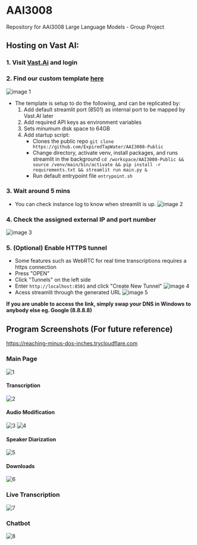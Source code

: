 # AAI3008
Repository for AAI3008 Large Language Models - Group Project

## Hosting on Vast AI:

### 1. Visit [Vast.Ai](https://vast.ai/) and login
### 2. Find our custom template [here](https://cloud.vast.ai?ref_id=186058&template_id=d5b3ed5a532d9765590e9fc7808f601a)
![image 1](https://i.postimg.cc/jq7Jw5CD/1.jpg)
- The template is setup to do the following, and can be replicated by:
    1. Add default streamlit port (8501) as internal port to be mapped by Vast.AI later
    2. Add required API keys as environment variables
    3. Sets minumum disk space to 64GB
    4. Add startup script:
        - Clones the public repo `git clone https://github.com/ExpiredTapWater/AAI3008-Public` 
        - Change directory, activate venv, install packages, and runs streamlit in the background
        `cd /workspace/AAI3008-Public && source /venv/main/bin/activate && pip install -r requirements.txt && streamlit run main.py &`
        - Run default entrypoint file `entrypoint.sh`
### 3. Wait around 5 mins
- You can check instance log to know when streamlit is up.
    ![image 2](https://i.postimg.cc/BnM89P7V/2.jpg)

### 4. Check the assigned external IP and port number
![image 3](https://i.postimg.cc/wBM16xST/3.jpg)

### 5. (Optional) Enable HTTPS tunnel
- Some features such as WebRTC for real time transcriptions requires a https connection
- Press "OPEN"
- Click "Tunnels" on the left side
- Enter `http://localhost:8501` and click "Create New Tunnel"
![image 4](https://i.postimg.cc/rw8dPNj4/4.jpg)
- Acess streamlit through the generated URL
![image 5](https://i.postimg.cc/YqNGRs6k/5.jpg)

**If you are unable to access the link, simply swap your DNS in Windows to anybody else eg. Google (8.8.8.8)**

## Program Screenshots (For future reference)
https://reaching-minus-dos-inches.trycloudflare.com

### Main Page
![1](https://i.postimg.cc/65CRS3Nk/main-page.jpg)
#### Transcription
![2](https://i.postimg.cc/gcC8Nh1y/main-page-2.jpg)
#### Audio Modification
![3](https://i.postimg.cc/c1gfRhk4/main-page-3.jpg)
![4](https://i.postimg.cc/RqxSK4sf/main-page-4.jpg)
#### Speaker Diarization
![5](https://i.postimg.cc/XqCNrp84/main-page-5.jpg)
#### Downloads
![6](https://i.postimg.cc/W3t1P9qD/main-page-6.jpg)

### Live Transcription
![7](https://i.postimg.cc/Jhpzvw0V/real-time.jpg)

### Chatbot
![8](https://i.postimg.cc/W3KbpM05/chatbot.jpg)
